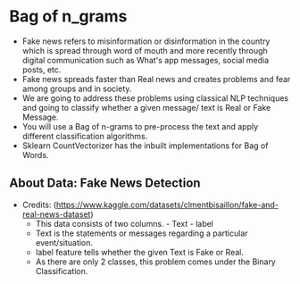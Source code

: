 # Bag of n_grams
 - Fake news refers to misinformation or disinformation in the country which is spread through word of mouth and more recently through digital communication such as What's app messages, social media posts, etc.
 - Fake news spreads faster than Real news and creates problems and fear among groups and in society.
 - We are going to address these problems using classical NLP techniques and going to classify whether a given message/ text is Real or Fake Message.
 - You will use a Bag of n-grams to pre-process the text and apply different classification algorithms.
 - Sklearn CountVectorizer has the inbuilt implementations for Bag of Words.

## About Data: Fake News Detection
- Credits: (https://www.kaggle.com/datasets/clmentbisaillon/fake-and-real-news-dataset)
  - This data consists of two columns. - Text - label
  - Text is the statements or messages regarding a particular event/situation.
  - label feature tells whether the given Text is Fake or Real.
  - As there are only 2 classes, this problem comes under the Binary Classification.
